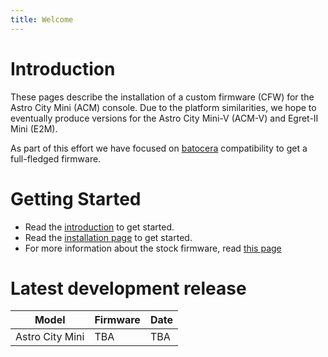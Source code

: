 ```yaml
---
title: Welcome
---
```


# Introduction 

These pages describe the installation of a custom firmware (CFW) for the Astro City Mini (ACM) console. Due to the platform similarities, we hope to eventually produce versions for the Astro City Mini-V (ACM-V) and Egret-II Mini (E2M).

As part of this effort we have focused on [batocera](https://batocera.org) compatibility to get a full-fledged firmware. 

# Getting Started

* Read the [introduction](https://acm-cfw.github.io/00_general/0_Introduction) to get started.
* Read the [installation page](https://acm-cfw.github.io/01_getting_started/1_Installation/) to get started.
* For more information about the stock firmware, read [this page](https://acm-cfw.github.io/02_stock_firmware/)


# Latest development release

| Model | Firmware | Date |
|-------|----------|------|
| Astro City Mini | TBA | TBA |



